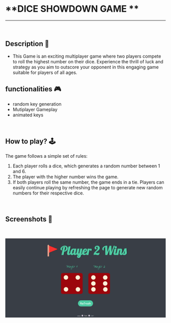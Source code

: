 # **DICE SHOWDOWN GAME **

---

<br>

## **Description 📃** 
- This Game is an exciting multiplayer game where two players compete to roll the highest number on their dice. Experience the thrill of luck and strategy as you aim to outscore your opponent in this engaging game suitable for players of all ages.

## **functionalities 🎮** 
- random key generation
- Mutiplayer Gameplay
- animated keys 
<br>

## **How to play? 🕹️**
The game follows a simple set of rules:

1. Each player rolls a dice, which generates a random number between 1 and 6.
2. The player with the higher number wins the game.
3. If both players roll the same number, the game ends in a tie.
Players can easily continue playing by refreshing the page to generate new random numbers for their respective dice.

<br>

## **Screenshots 📸**

<br>

![image](../../assets/images/Dice_Game.png)

<br>
